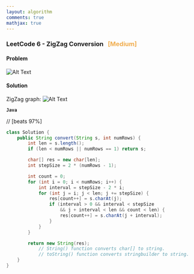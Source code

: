 ```yaml
---
layout: algorithm
comments: true
mathjax: true
---
```


### LeetCode 6 - ZigZag Conversion &nbsp; <span style="color:#F0AD4E;">[Medium]</span>

#### Problem

![Alt Text]({{site.baseurl}}/algorithms/leetcode/images/leetcode6.png "LeetCode 6 - ZigZag Conversion")


#### Solution

ZigZag graph:
![Alt Text]({{site.baseurl}}/algorithms/leetcode/images/leetcode6_soln.png)

**`Java`**

// [beats 97%]
```java
class Solution {
    public String convert(String s, int numRows) {
        int len = s.length();
        if (len < numRows || numRows == 1) return s;

        char[] res = new char[len];
        int stepSize = 2 * (numRows - 1);

        int count = 0;
        for (int i = 0; i < numRows; i++) {
            int interval = stepSize - 2 * i;
            for (int j = i; j < len; j += stepSize) {
                res[count++] = s.charAt(j);
                if (interval > 0 && interval < stepSize
                    && j + interval < len && count < len) {
                    res[count++] = s.charAt(j + interval);
                }
            }
        }

        return new String(res);
            // String() function converts char[] to string.
            // toString() function converts stringbuilder to string.
    }
}
```

<br><br>
